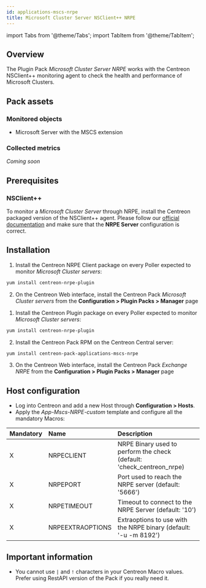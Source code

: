 ```yaml
---
id: applications-mscs-nrpe
title: Microsoft Cluster Server NSClient++ NRPE
---
```

import Tabs from '@theme/Tabs';
import TabItem from '@theme/TabItem';


## Overview

The Plugin Pack *Microsoft Cluster Server NRPE* works with the Centreon NSClient++ monitoring
agent to check the health and performance of Microsoft Clusters.

## Pack assets

### Monitored objects

* Microsoft Server with the MSCS extension

### Collected metrics

*Coming soon*

## Prerequisites

### NSClient++

To monitor a *Microsoft Cluster Server* through NRPE, install the Centreon packaged version 
of the NSClient++ agent. Please follow our [official documentation](../getting-started/how-to-guides/centreon-nsclient-tutorial.md) 
and make sure that the **NRPE Server** configuration is correct. 

## Installation 

<Tabs groupId="sync">
<TabItem value="Online License" label="Online License">

1. Install the Centreon NRPE Client package on every Poller expected to monitor *Microsoft Cluster servers*:

```bash
yum install centreon-nrpe-plugin
```

2. On the Centreon Web interface, install the Centreon Pack *Microsoft Cluster servers* 
from the **Configuration > Plugin Packs > Manager** page

</TabItem>
<TabItem value="Offline License" label="Offline License">

1. Install the Centreon Plugin package on every Poller expected to monitor *Microsoft Cluster servers*:

```bash
yum install centreon-nrpe-plugin
```

2. Install the Centreon Pack RPM on the Centreon Central server:

```bash
yum install centreon-pack-applications-mscs-nrpe
```

3. On the Centreon Web interface, install the Centreon Pack *Exchange NRPE* 
from the **Configuration > Plugin Packs > Manager** page

</TabItem>
</Tabs>

## Host configuration

* Log into Centreon and add a new Host through **Configuration > Hosts**.
* Apply the *App-Mscs-NRPE-custom* template and configure all the mandatory Macros:

| Mandatory | Name             | Description                                                            |
| :-------- | :--------------- | :--------------------------------------------------------------------- |
| X         | NRPECLIENT       | NRPE Binary used to perform the check (default: 'check_centreon_nrpe)  | 
| X         | NRPEPORT         | Port used to reach the NRPE server (default: '5666')                   |
| X         | NRPETIMEOUT      | Timeout to connect to the NRPE Server (default: '10')                  |
| X         | NRPEEXTRAOPTIONS | Extraoptions to use with the NRPE binary (default: '-u -m 8192')       |

## Important information

* You cannot use `|` and `!` characters in your Centreon Macro values. 
Prefer using RestAPI version of the Pack if you really need it. 
